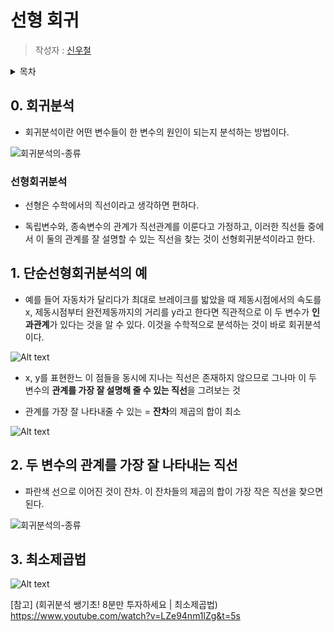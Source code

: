 # 선형 회귀

> 작성자 : [신우철](https://github.com/Jeremy-Fe)

<details>
<summary>목차</summary>

- [회귀분석](#0.-회귀분석)
- [단순선형회귀분석의 예](#1.-단순선형회귀분석의-예)
- [두 변수의 관계를 가장 잘 나타내는 직선](#2.-두-변수의-관계를-가장-잘-나타내는-직선)
- [최소제곱법](#3.-추상화)

</details>

## 0. 회귀분석
- 회귀분석이란 어떤 변수들이 한 변수의 원인이 되는지 분석하는 방법이다.

![회귀분석의-종류](https://velog.velcdn.com/images%2Fgjtjsdn1%2Fpost%2F66c8c350-234d-40e5-9fe6-016ef47cf77e%2Fimage.png)

### 선형회귀분석
- 선형은 수학에서의 직선이라고 생각하면 편하다.

- 독립변수와, 종속변수의 관계가 직선관계를 이룬다고 가정하고, 이러한 직선들 중에서 이 둘의 관계를 잘 설명할 수 있는 직선을 찾는 것이 선형회귀분석이라고 한다.

## 1. 단순선형회귀분석의 예
- 예를 들어 자동차가 달리다가 최대로 브레이크를 밟았을 때 제동시점에서의 속도를 x, 제동시점부터 완전제동까지의 거리를 y라고 한다면 직관적으로 이 두 변수가 **인과관계**가 있다는 것을 알 수 있다. 이것을 수학적으로 분석하는 것이 바로 회귀분석이다.

![Alt text](/image/image1.png)

- x, y를 표현한느 이 점들을 동시에 지나는 직선은 존재하지 않으므로 그나마 이 두 변수의 **관계를 가장 잘 설명해 줄 수 있는 직선**을 그려보는 것

- 관계를 가장 잘 나타내줄 수 있는 = **잔차**의 제곱의 합이 최소

![Alt text](/image/image2.png)

## 2. 두 변수의 관계를 가장 잘 나타내는 직선
- 파란색 선으로 이어진 것이 잔차. 이 잔차들의 제곱의 합이 가장 작은 직선을 찾으면 된다.

![회귀분석의-종류](https://velog.velcdn.com/images%2Fgjtjsdn1%2Fpost%2F5bac8a09-ff84-4fc9-b965-345b79f394c7%2Fimage.png)

## 3. 최소제곱법
![Alt text](/image/image3.png)

[참고] (회귀분석 쌩기초! 8분만 투자하세요 | 최소제곱법) https://www.youtube.com/watch?v=LZe94nm1lZg&t=5s